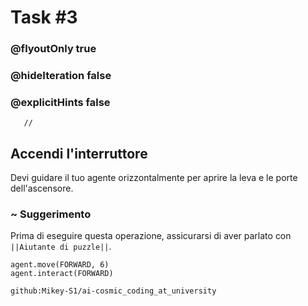 # Task #3
### @flyoutOnly true
### @hideIteration false
### @explicitHints false

```template
   //     
```

## Accendi l'interruttore

Devi guidare il tuo agente orizzontalmente per aprire la leva e le porte dell'ascensore.

### ~ Suggerimento 

Prima di eseguire questa operazione, assicurarsi di aver parlato con ``||Aiutante di puzzle||``.


``` blocks
agent.move(FORWARD, 6)
agent.interact(FORWARD)
```
```package
github:Mikey-S1/ai-cosmic_coding_at_university
```
